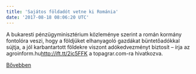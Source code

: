```yaml
---
title: 'Sajátos földadót vetne ki Románia'
date: '2017-08-18 08:06:20 UTC'
---
```


A bukaresti pénzügyminisztérium közleménye szerint a román kormány fontolóra veszi, hogy a földjüket elhanyagoló gazdákat büntetőadókkal sújtja, a jól karbantartott földekre viszont adókedvezményt biztosít – írja az agroinform.hu<http://ift.tt/2ic5FFK> a topagrar.com-ra hivatkozva.


[Bővebben](http://ift.tt/2fPxq6c)
